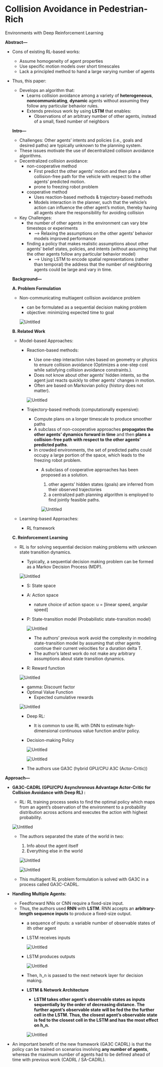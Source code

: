 # Collision Avoidance in Pedestrian-Rich
Environments with Deep Reinforcement
Learning

**Abstract—**

- Cons of existing RL-based works:
    - Assume homogeneity of agent properties
    - Use specific motion models over short timescales
    - Lack a principled method to hand a large varying number of agents
- Thus, this paper:
    - Develops an algorithm that:
        - Learns collision avoidance among a variety of **heterogeneous**, **noncommunicating**, **dynamic** agents without assuming they follow any particular behavior rules.
        - Extends previous work by using **LSTM** that enables:
            - Observations of an arbitrary number of other agents, instead of a small, fixed number of neighbors
    
    **Intro—**
    
    - Challenges: Other agents’ intents and policies (i.e., goals and desired paths) are typically unknown to the planning system.
    - These issues motivate the use of decentralized collision avoidance algorithms.
    - Decentralized collision avoidance:
        - non-cooperative method
            - First predict the other agents’ motion
            and then plan a collision-free path for the vehicle with respect to the other agents’ predicted motion.
            - prone to freezing robot problem
        - cooperative method
            - Uses reaction-based methods & trajectory-based methods
            - Models interaction in the planner, such that the vehicle’s action can influence the other agent’s motion, thereby having all agents share the responsibility for avoiding collision
    - Key Challenges:
        - the number of other agents in the environment can vary btw timesteps or experiments
            - —> Relaxing the assumptions on the other agents’ behavior models improved performance
        - finding a policy that makes realistic assumptions about other agents’ belief states, policies, and intents (without assuming that the other agents follow any particular behavior model)
            - —> Using LSTM to encode spatial representations (rather than temporal) the address that the number of neighboring agents could be large and vary in time.
    
    **Background—** 
    
    **A. Problem Formulation**
    
    - Non-communicating multiagent collision avoidance problem
        - can be formulated as a sequential decision making problem
        - objective: minimizing expected time to goal
        
        ![Untitled](https://s3-us-west-2.amazonaws.com/secure.notion-static.com/5ec08cf8-6f56-4537-8fbf-6173b0377761/Untitled.png)
        
    
    **B. Related Work**
    
    - Model-based Approaches:
        - Reaction-based methods:
            - Use one-step interaction rules based on geometry or physics
            to ensure collision avoidance (Optimizes a one-step cost while satisfying collision avoidance
            constraints.).
            - Does not know about other agents’ hidden intents, so the agent just reacts quickly to other agents’ changes in motion.
            - Often are based on Markovian policy (history does not matter).
            
            ![Untitled](https://s3-us-west-2.amazonaws.com/secure.notion-static.com/fd43a478-a2e2-4aba-a799-f82b772ffa96/Untitled.png)
            
        - Trajectory-based methods (computationally expensive):
            - Compute plans on a longer timescale to produce smoother paths
            - A subclass of non-cooperative approaches **propagates the other agents’ dynamics forward in time** and
            then **plans a collision-free path with respect to the other
            agents’ predicted paths**.
            - In crowded environments,
            the set of predicted paths could occupy a large portion of
            the space, which leads to the freezing robot problem.
                - A subclass of cooperative approaches has been proposed as a solution.
                    1. other agents’ hidden states (goals) are inferred from their observed trajectories
                    2. a centralized path planning algorithm is employed to find jointly feasible paths. 
                    
                    ![Untitled](https://s3-us-west-2.amazonaws.com/secure.notion-static.com/2dc4a675-a9af-43d8-a752-619737bec70c/Untitled.png)
                    
    - Learning-based Approaches:
        - RL framework
    
    **C. Reinforcement Learning**
    
    - RL is for solving sequential decision making problems with unknown state transition dynamics.
        - Typically, a sequential decision making problem can be formed as a Markov Decision Process (MDP).
        
        ![Untitled](https://s3-us-west-2.amazonaws.com/secure.notion-static.com/aa549673-e2a7-418a-8053-80bcb7ec142b/Untitled.png)
        
        - S: State space
        - A: Action space
            - nature choice of action space: u = [linear speed, angular speed]
        - P: State-transition model (Probabilistic state-transition model)
            
            ![Untitled](https://s3-us-west-2.amazonaws.com/secure.notion-static.com/f00084eb-d48b-4216-a4f2-b49df9de3662/Untitled.png)
            
            - The authors’ previous work avoid the complexity in modeling state-transition model by assuming that other agents continue their current velocities for a duration delta T.
            - The author’s latest work do not make any arbitrary assumptions about state transition dynamics.
        - R: Reward function
        
        ![Untitled](https://s3-us-west-2.amazonaws.com/secure.notion-static.com/8c66cfe8-2b67-4380-9fc6-39cbfc9bcbe2/Untitled.png)
        
        - gamma: Discount factor
        - Optimal Value Function
            - Expected cumulative rewards
        
        ![Untitled](https://s3-us-west-2.amazonaws.com/secure.notion-static.com/0f0d1a77-1f85-48d6-b8a1-939ecc63e2f4/Untitled.png)
        
        - Deep RL:
            - It is common to use RL with DNN to estimate high-dimensional continuous value function and/or policy.
        - Decision-making Policy
            
            ![Untitled](https://s3-us-west-2.amazonaws.com/secure.notion-static.com/5d8d7c86-5ac5-489d-9061-9694794a80de/Untitled.png)
            
            ![Untitled](https://s3-us-west-2.amazonaws.com/secure.notion-static.com/957ab39d-b1c1-499a-97c6-c9a1095031f8/Untitled.png)
            
        - The authors use GA3C (hybrid GPU/CPU A3C (Actor-Critic))

**Approach—**

- **GA3C-CADRL (GPU/CPU Asynchronous Advantage Actor-Critic for Collision Avoidance with Deep RL) :**
    - RL: RL training process seeks to find the optimal policy which maps from an agent’s
    observation of the environment to a probability distribution across actions and executes the action with highest probability.
    
    ![Untitled](https://s3-us-west-2.amazonaws.com/secure.notion-static.com/0aaae115-654d-46f8-9064-699f19accc4d/Untitled.png)
    
    - The authors separated the state of the world in two:
        1. Info about the agent itself
        2. Everything else in the world
        
        ![Untitled](https://s3-us-west-2.amazonaws.com/secure.notion-static.com/fb4d74e3-ce8f-4a7d-b88a-45a8301c1f63/Untitled.png)
        
        ![Untitled](https://s3-us-west-2.amazonaws.com/secure.notion-static.com/27895382-05e8-4d42-b623-ae9c699bb4bc/Untitled.png)
        
    - This multiagent RL problem formulation is solved with GA3C in a process called GA3C-CADRL.
- **Handling Multiple Agents:**
    - Feedforward NNs or CNN require a fixed-size input.
    - Thus, the authors used **RNN** with **LSTM**. RNN accepts an **arbitrary-length sequence inputs** to produce a fixed-size output.
        - a sequence of inputs: a variable number of observable states of ith other agent
        - LSTM receives inputs
            
            ![Untitled](https://s3-us-west-2.amazonaws.com/secure.notion-static.com/7f16c597-8ffa-4384-ad51-e1f3db5dddc7/Untitled.png)
            
        - LSTM produces outputs
            
            ![Untitled](https://s3-us-west-2.amazonaws.com/secure.notion-static.com/853b0580-38a7-4b2f-999e-5a92374d44d5/Untitled.png)
            
        - Then, h_n is passed to the next network layer for decision making.
        - **LSTM & Network Architecture**
            - **LSTM takes other agent’s observable states as inputs sequentially by the order of decreasing distance. The further agent’s observable state will be fed the the further cell in the LSTM. Thus, the closest agent’s observable state is fed to the closest cell in the LSTM and has the most effect on h_n.**
            
            ![Untitled](https://s3-us-west-2.amazonaws.com/secure.notion-static.com/565b6954-fe20-490f-ae80-210b0194d131/Untitled.png)
            
- An important benefit of the new framework (GA3C CADRL) is that the policy can be trained on scenarios involving **any number of agents**, whereas the maximum number of agents had to be defined ahead of time with previous work (CADRL / SA-CADRL).
